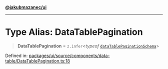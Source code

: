 [**@jakubmazanec/ui**](../README.md)

---

# Type Alias: DataTablePagination

> **DataTablePagination** = `z.infer`\<_typeof_
> [`dataTablePaginationSchema`](../variables/dataTablePaginationSchema.md)\>

Defined in:
[packages/ui/source/components/data-table/DataTablePagination.ts:18](https://github.com/jakubmazanec/tools/blob/d956cf350ae3e6bad1df754a19dfbabb088c1451/packages/ui/source/components/data-table/DataTablePagination.ts#L18)
